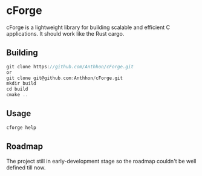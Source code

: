 # cForge

cForge is a lightweight library for building scalable and efficient C applications. It should work like the Rust cargo.

## Building

```c
git clone https://github.com/Anthhon/cForge.git
or
git clone git@github.com:Anthhon/cForge.git
mkdir build
cd build
cmake ..
```

## Usage

```c
cforge help
```

## Roadmap

The project still in early-development stage so the roadmap couldn't be well defined till now. 
